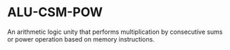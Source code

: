 # ALU-CSM-POW
An arithmetic logic unity that performs multiplication by consecutive sums or power operation based on memory instructions.
